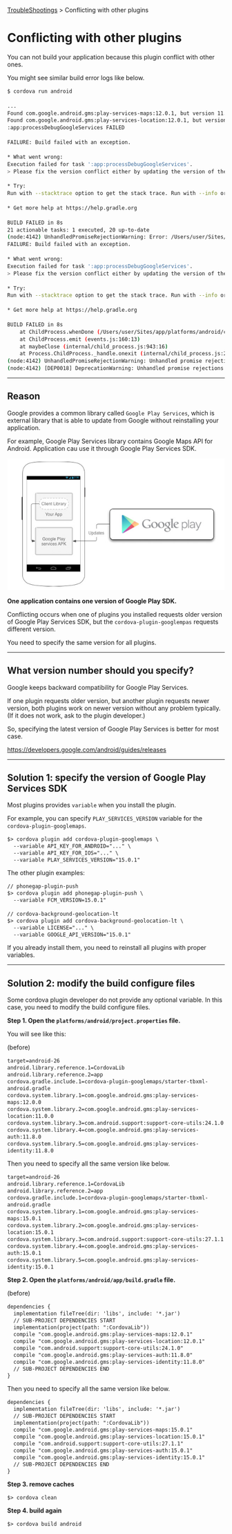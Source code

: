 [TroubleShootings](../README.md) > Conflicting with other plugins

# Conflicting with other plugins

You can not build your application because this plugin conflict with other ones.

You might see similar build error logs like below.


``` bash
$ cordova run android

...
Found com.google.android.gms:play-services-maps:12.0.1, but version 11.6.2 is needed for the google-services plugin.
Found com.google.android.gms:play-services-location:12.0.1, but version 11.6.2 is needed for the google-services plugin.
:app:processDebugGoogleServices FAILED

FAILURE: Build failed with an exception.

* What went wrong:
Execution failed for task ':app:processDebugGoogleServices'.
> Please fix the version conflict either by updating the version of the google-services plugin (information about the latest version is available at https://bintray.com/android/android-tools/com.google.gms.google-services/) or updating the version of com.google.android.gms to 11.6.2.

* Try:
Run with --stacktrace option to get the stack trace. Run with --info or --debug option to get more log output.

* Get more help at https://help.gradle.org

BUILD FAILED in 8s
21 actionable tasks: 1 executed, 20 up-to-date
(node:4142) UnhandledPromiseRejectionWarning: Error: /Users/user/Sites/app/platforms/android/gradlew: Command failed with exit code 1 Error output:
FAILURE: Build failed with an exception.

* What went wrong:
Execution failed for task ':app:processDebugGoogleServices'.
> Please fix the version conflict either by updating the version of the google-services plugin (information about the latest version is available at https://bintray.com/android/android-tools/com.google.gms.google-services/) or updating the version of com.google.android.gms to 11.6.2.

* Try:
Run with --stacktrace option to get the stack trace. Run with --info or --debug option to get more log output.

* Get more help at https://help.gradle.org

BUILD FAILED in 8s
    at ChildProcess.whenDone (/Users/user/Sites/app/platforms/android/cordova/node_modules/cordova-common/src/superspawn.js:169:23)
    at ChildProcess.emit (events.js:160:13)
    at maybeClose (internal/child_process.js:943:16)
    at Process.ChildProcess._handle.onexit (internal/child_process.js:220:5)
(node:4142) UnhandledPromiseRejectionWarning: Unhandled promise rejection. This error originated either by throwing inside of an async function without a catch block, or by rejecting a promise which was not handled with .catch(). (rejection id: 1)
(node:4142) [DEP0018] DeprecationWarning: Unhandled promise rejections are deprecated. In the future, promise rejections that are not handled will terminate the Node.js process with a non-zero exit code.
```

------------------------------------------------------------------------

## Reason

Google provides a common library called `Google Play Services`, which is external library that is able to update from Google without reinstalling your application.

For example, Google Play Services library contains Google Maps API for Android.
Application cau use it through Google Play Services SDK.

![](google_play_services.jpg)

**One application contains one version of Google Play SDK.**

Conflicting occurs when one of plugins you installed requests older version of Google Play Services SDK, but the `cordova-plugin-googlempas` requests different version.

You need to specify the same version for all plugins.

------------------------------------------------------------------------

## What version number should you specify?

Google keeps backward compatibility for Google Play Services.

If one plugin requests older version, but another plugin requests newer version, both plugins work on newer version without any problem typically.
(If it does not work, ask to the plugin developer.)

So, specifying the latest version of Google Play Services is better for most case.

https://developers.google.com/android/guides/releases

------------------------------------------------------------------------

## Solution 1: specify the version of Google Play Services SDK

Most plugins provides `variable` when you install the plugin.

For example, you can specify `PLAY_SERVICES_VERSION` variable for the `cordova-plugin-googlemaps`.

```
$> cordova plugin add cordova-plugin-googlemaps \
  --variable API_KEY_FOR_ANDROID="..." \
  --variable API_KEY_FOR_IOS="..." \
  --variable PLAY_SERVICES_VERSION="15.0.1"
```

The other plugin examples:

```
// phonegap-plugin-push
$> cordova plugin add phonegap-plugin-push \
  --variable FCM_VERSION=15.0.1"

// cordova-background-geolocation-lt
$> cordova plugin add cordova-background-geolocation-lt \
  --variable LICENSE="..." \
  --variable GOOGLE_API_VERSION="15.0.1"
```

If you already install them, you need to reinstall all plugins with proper variables.

------------------------------------------------------------------------


## Solution 2: modify the build configure files

Some cordova plugin developer do not provide any optional variable.
In this case, you need to modify the build configure files.

**Step 1. Open the `platforms/android/project.properties` file.**

You will see like this:

(before)
```
target=android-26
android.library.reference.1=CordovaLib
android.library.reference.2=app
cordova.gradle.include.1=cordova-plugin-googlemaps/starter-tbxml-android.gradle
cordova.system.library.1=com.google.android.gms:play-services-maps:12.0.0
cordova.system.library.2=com.google.android.gms:play-services-location:11.0.0
cordova.system.library.3=com.android.support:support-core-utils:24.1.0
cordova.system.library.4=com.google.android.gms:play-services-auth:11.8.0
cordova.system.library.5=com.google.android.gms:play-services-identity:11.8.0
```

Then you need to specify all the same version like below.

```
target=android-26
android.library.reference.1=CordovaLib
android.library.reference.2=app
cordova.gradle.include.1=cordova-plugin-googlemaps/starter-tbxml-android.gradle
cordova.system.library.1=com.google.android.gms:play-services-maps:15.0.1
cordova.system.library.2=com.google.android.gms:play-services-location:15.0.1
cordova.system.library.3=com.android.support:support-core-utils:27.1.1
cordova.system.library.4=com.google.android.gms:play-services-auth:15.0.1
cordova.system.library.5=com.google.android.gms:play-services-identity:15.0.1
```

**Step 2. Open the `platforms/android/app/build.gradle` file.**


(before)
```
dependencies {
  implementation fileTree(dir: 'libs', include: '*.jar')
  // SUB-PROJECT DEPENDENCIES START
  implementation(project(path: ":CordovaLib"))
  compile "com.google.android.gms:play-services-maps:12.0.1"
  compile "com.google.android.gms:play-services-location:12.0.1"
  compile "com.android.support:support-core-utils:24.1.0"
  compile "com.google.android.gms:play-services-auth:11.8.0"
  compile "com.google.android.gms:play-services-identity:11.8.0"
  // SUB-PROJECT DEPENDENCIES END
}
```

Then you need to specify all the same version like below.

```
dependencies {
  implementation fileTree(dir: 'libs', include: '*.jar')
  // SUB-PROJECT DEPENDENCIES START
  implementation(project(path: ":CordovaLib"))
  compile "com.google.android.gms:play-services-maps:15.0.1"
  compile "com.google.android.gms:play-services-location:15.0.1"
  compile "com.android.support:support-core-utils:27.1.1"
  compile "com.google.android.gms:play-services-auth:15.0.1"
  compile "com.google.android.gms:play-services-identity:15.0.1"
  // SUB-PROJECT DEPENDENCIES END
}
```


**Step 3. remove caches**

```
$> cordova clean
```


**Step 4. build again**

```
$> cordova build android
```
